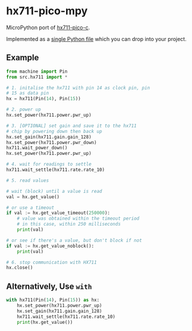 # hx711-pico-mpy

MicroPython port of [hx711-pico-c](https://github.com/endail/hx711-pico-c).

Implemented as a [single Python file](https://raw.githubusercontent.com/endail/hx711-pico-mpy/main/src/hx711.py) which you can drop into your project.

## Example

```python
from machine import Pin
from src.hx711 import *

# 1. initalise the hx711 with pin 14 as clock pin, pin
# 15 as data pin
hx = hx711(Pin(14), Pin(15))

# 2. power up
hx.set_power(hx711.power.pwr_up)

# 3. [OPTIONAL] set gain and save it to the hx711
# chip by powering down then back up
hx.set_gain(hx711.gain.gain_128)
hx.set_power(hx711.power.pwr_down)
hx711.wait_power_down()
hx.set_power(hx711.power.pwr_up)

# 4. wait for readings to settle
hx711.wait_settle(hx711.rate.rate_10)

# 5. read values

# wait (block) until a value is read
val = hx.get_value()

# or use a timeout
if val := hx.get_value_timeout(250000):
    # value was obtained within the timeout period
    # in this case, within 250 milliseconds
    print(val)

# or see if there's a value, but don't block if not
if val := hx.get_value_noblock():
    print(val)

# 6. stop communication with HX711
hx.close()

```

## Alternatively, Use `with`

```python
with hx711(Pin(14), Pin(15)) as hx:
    hx.set_power(hx711.power.pwr_up)
    hx.set_gain(hx711.gain.gain_128)
    hx711.wait_settle(hx711.rate.rate_10)
    print(hx.get_value())
```
